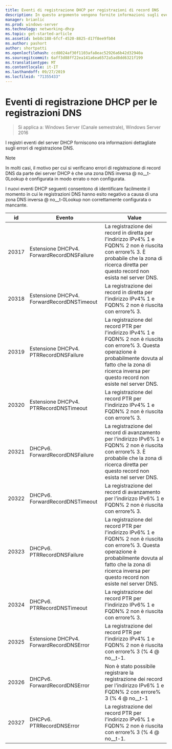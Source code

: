 ```yaml
---
title: Eventi di registrazione DHCP per registrazioni di record DNS
description: In questo argomento vengono fornite informazioni sugli eventi di registrazione del server DHCP in Windows Server 2016.
manager: brianlic
ms.prod: windows-server
ms.technology: networking-dhcp
ms.topic: get-started-article
ms.assetid: beb8c188-6fcf-4520-8825-d17f8ee9fb04
ms.author: pashort
author: shortpatti
ms.openlocfilehash: ccd8024af30f1103afa8eac52926a6b42d32940a
ms.sourcegitcommit: 6aff3d88ff22ea141a6ea6572a5ad8dd6321f199
ms.translationtype: MT
ms.contentlocale: it-IT
ms.lasthandoff: 09/27/2019
ms.locfileid: "71355433"
---
```

# <a name="dhcp-logging-events-for-dns-registrations"></a>Eventi di registrazione DHCP per le registrazioni DNS

>Si applica a: Windows Server (Canale semestrale), Windows Server 2016

I registri eventi del server DHCP forniscono ora informazioni dettagliate sugli errori di registrazione DNS.

>[!NOTE]
>In molti casi, il motivo per cui si verificano errori di registrazione di record DNS da parte dei server DHCP è che una zona DNS inversa @ no__t-0Lookup è configurata in modo errato o non configurata.

I nuovi eventi DHCP seguenti consentono di identificare facilmente il momento in cui le registrazioni DNS hanno esito negativo a causa di una zona DNS inversa @ no__t-0Lookup non correttamente configurata o mancante.

|id|Evento|Value|
|-----|--------------------|--------------------------------------------------------|
|20317|Estensione DHCPv4. ForwardRecordDNSFailure|La registrazione dei record in diretta per l'indirizzo IPv4% 1 e FQDN% 2 non è riuscita con errore% 3. È probabile che la zona di ricerca diretta per questo record non esista nel server DNS.|
|20318|Estensione DHCPv4. ForwardRecordDNSTimeout|La registrazione dei record in diretta per l'indirizzo IPv4% 1 e FQDN% 2 non è riuscita con errore% 3.|
|20319|Estensione DHCPv4. PTRRecordDNSFailure|La registrazione del record PTR per l'indirizzo IPv4% 1 e FQDN% 2 non è riuscita con errore% 3. Questa operazione è probabilmente dovuta al fatto che la zona di ricerca inversa per questo record non esiste nel server DNS.|
|20320|Estensione DHCPv4. PTRRecordDNSTimeout|La registrazione del record PTR per l'indirizzo IPv4% 1 e FQDN% 2 non è riuscita con errore% 3.|
|20321|DHCPv6. ForwardRecordDNSFailure|La registrazione del record di avanzamento per l'indirizzo IPv6% 1 e FQDN% 2 non è riuscita con errore% 3. È probabile che la zona di ricerca diretta per questo record non esista nel server DNS.|
|20322|DHCPv6. ForwardRecordDNSTimeout|La registrazione del record di avanzamento per l'indirizzo IPv6% 1 e FQDN% 2 non è riuscita con errore% 3.|
|20323|DHCPv6. PTRRecordDNSFailure|La registrazione del record PTR per l'indirizzo IPv6% 1 e FQDN% 2 non è riuscita con errore% 3. Questa operazione è probabilmente dovuta al fatto che la zona di ricerca inversa per questo record non esiste nel server DNS.|
|20324|DHCPv6. PTRRecordDNSTimeout|La registrazione del record PTR per l'indirizzo IPv6% 1 e FQDN% 2 non è riuscita con errore% 3.|
|20325|Estensione DHCPv4. ForwardRecordDNSError|La registrazione del record PTR per l'indirizzo IPv4% 1 e FQDN% 2 non è riuscita con errore% 3 \(% 4 @ no__t-1.|
|20326|DHCPv6. ForwardRecordDNSError|Non è stato possibile registrare la registrazione dei record per l'indirizzo IPv6% 1 e FQDN% 2 con errore% 3 \(% 4 @ no__t-1|
|20327|DHCPv6. PTRRecordDNSError|La registrazione del record PTR per l'indirizzo IPv6% 1 e FQDN% 2 non è riuscita con errore% 3 \(% 4 @ no__t-1.|

